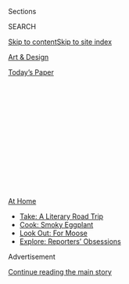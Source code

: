 <div id="app">

<div>

<div>

<div>

<div class="NYTAppHideMasthead css-1q2w90k e1suatyy0">

<div class="section css-ui9rw0 e1suatyy2">

<div class="css-eph4ug er09x8g0">

<div class="css-6n7j50">

</div>

<span class="css-1dv1kvn">Sections</span>

<div class="css-10488qs">

<span class="css-1dv1kvn">SEARCH</span>

</div>

[Skip to content](#site-content)[Skip to site index](#site-index)

</div>

<div id="masthead-section-label" class="css-1wr3we4 eaxe0e00">

[Art &
Design](https://www.nytimes3xbfgragh.onion/section/arts/design)

</div>

<div class="css-10698na e1huz5gh0">

</div>

</div>

<div id="masthead-bar-one" class="section hasLinks css-15hmgas e1csuq9d3">

<div class="css-uqyvli e1csuq9d0">

</div>

<div class="css-1uqjmks e1csuq9d1">

</div>

<div class="css-9e9ivx">

[](https://myaccount.nytimes3xbfgragh.onion/auth/login?response_type=cookie&client_id=vi)

</div>

<div class="css-1bvtpon e1csuq9d2">

[Today’s
Paper](https://www.nytimes3xbfgragh.onion/section/todayspaper)

</div>

</div>

</div>

</div>

<div data-aria-hidden="false">

<div id="site-content" data-role="main">

<div>

<div class="css-1aor85t" style="opacity:0.000000001;z-index:-1;visibility:hidden">

<div class="css-1hqnpie">

<div class="css-epjblv">

<span class="css-17xtcya">[Art &
Design](/section/arts/design)</span><span class="css-x15j1o">|</span><span class="css-fwqvlz">Art
Auction or Game Show? Sotheby’s Tries Something
New</span>

</div>

<div class="css-k008qs">

<div class="css-1iwv8en">

<span class="css-18z7m18"></span>

<div>

</div>

</div>

<span class="css-1n6z4y">https://nyti.ms/2ZCc53t</span>

<div class="css-1705lsu">

<div class="css-4xjgmj">

<div class="css-4skfbu" data-role="toolbar" data-aria-label="Social Media Share buttons, Save button, and Comments Panel with current comment count" data-testid="share-tools">

  - 
  - 
  - 
  - 
    
    <div class="css-6n7j50">
    
    </div>

  - 

</div>

</div>

</div>

</div>

</div>

</div>

<div id="NYT_TOP_BANNER_REGION" class="css-13pd83m">

<div>

<div id="maps-athome-menu" class="section interactive-content interactive-size-medium css-1edisqu">

<div class="css-17ih8de interactive-body">

<div class="at-home-nav__innerContainer">

<div class="at-home-nav__title">

[At
Home](https://www.nytimes3xbfgragh.onion/spotlight/at-home?action=click&pgtype=Article&state=default&region=TOP_BANNER&context=at_home_menu)

</div>

  - [Take: A Literary Road
    Trip](https://www.nytimes3xbfgragh.onion/2020/07/28/books/time-for-a-literary-road-trip.html?action=click&pgtype=Article&state=default&region=TOP_BANNER&context=at_home_menu)
  - [Cook: Smoky
    Eggplant](https://www.nytimes3xbfgragh.onion/2020/07/29/magazine/bored-with-your-home-cooking-some-smoky-eggplant-will-fix-that.html?action=click&pgtype=Article&state=default&region=TOP_BANNER&context=at_home_menu)
  - [Look Out: For
    Moose](https://www.nytimes3xbfgragh.onion/2020/07/27/travel/moose-michigan-isle-royale.html?action=click&pgtype=Article&state=default&region=TOP_BANNER&context=at_home_menu)
  - [Explore: Reporters’
    Obsessions](https://www.nytimes3xbfgragh.onion/interactive/2020/at-home/even-more-reporters-editors-diaries-lists-recommendations.html?action=click&pgtype=Article&state=default&region=TOP_BANNER&context=at_home_menu)

</div>

</div>

</div>

</div>

</div>

<div id="top-wrapper" class="css-1sy8kpn">

<div id="top-slug" class="css-l9onyx">

Advertisement

</div>

[Continue reading the main
story](#after-top)

<div class="ad top-wrapper" style="text-align:center;height:100%;display:block;min-height:250px">

<div id="top" class="place-ad" data-position="top" data-size-key="top">

</div>

</div>

<div id="after-top">

</div>

</div>

<div>

<div id="sponsor-wrapper" class="css-1hyfx7x">

<div id="sponsor-slug" class="css-19vbshk">

Supported by

</div>

[Continue reading the main
story](#after-sponsor)

<div id="sponsor" class="ad sponsor-wrapper" style="text-align:center;height:100%;display:block">

</div>

<div id="after-sponsor">

</div>

</div>

<div class="css-186x18t">

</div>

<div class="css-1vkm6nb ehdk2mb0">

# Art Auction or Game Show? Sotheby’s Tries Something New

</div>

With a “multicamera global livestream” in place of its usual New York
sale, the auction house tried breathing life back into a pandemic-numbed
market.

<div class="css-79elbk" data-testid="photoviewer-wrapper">

<div class="css-z3e15g" data-testid="photoviewer-wrapper-hidden">

</div>

<div class="css-1a48zt4 ehw59r15" data-testid="photoviewer-children">

![<span class="css-16f3y1r e13ogyst0" data-aria-hidden="true">From left:
“Omi Obini” by Wifredo Lam, “Triptych Inspired by the Oresteia of
Aeschylus” by Francis Bacon and “PH-144 (1947-Y-No.1)” by Clyfford Still
were among the works included an online auction at Sotheby’s on
Monday.</span><span class="css-cnj6d5 e1z0qqy90" itemprop="copyrightHolder"><span class="css-1ly73wi e1tej78p0">Credit...</span><span><span>Wifredo
Lam/Artists Rights Society (ARS), New York/ADAGP, Paris; The Estate of
Francis Bacon/DACS, London/Artists Rights Society (ARS), New York; City
and County of Denver, via Clyfford Still Museum/Artists Rights Society
(ARS), New York; Julian Cassady for
Sotheby’s</span></span></span>](https://static01.graylady3jvrrxbe.onion/images/2020/06/30/arts/30auction2/30auction2-articleLarge.jpg?quality=75&auto=webp&disable=upscale)

</div>

</div>

<div class="css-18e8msd">

<div class="css-vp77d3 epjyd6m0">

<div class="css-1baulvz">

By <span class="css-1baulvz last-byline" itemprop="name">Scott
Reyburn</span>

</div>

</div>

  - 
    
    <div class="css-ld3wwf e16638kd2">
    
    Published June 30, 2020Updated July 15,
    2020
    
    </div>

  - 
    
    <div class="css-4xjgmj">
    
    <div class="css-pvvomx" data-role="toolbar" data-aria-label="Social Media Share buttons, Save button, and Comments Panel with current comment count" data-testid="share-tools">
    
      - 
      - 
      - 
      - 
        
        <div class="css-6n7j50">
        
        </div>
    
      - 
    
    </div>
    
    </div>

</div>

</div>

<div class="section meteredContent css-1r7ky0e" name="articleBody" itemprop="articleBody">

<div class="css-1fanzo5 StoryBodyCompanionColumn">

<div class="css-53u6y8">

LONDON — “This is what we like: the ping-pong between New York and Hong
Kong. We see them on the split screens in perfect clarity,” the
auctioneer Oliver Barker said late Monday, sounding like a prime-time TV
game show host. He was taking seven-figure bids at a Sotheby’s sale of
Impressionist, modern and contemporary art, presented as a “multicamera
global livestream.”

The marathon 74-lot auction at Sotheby’s, which replaced the postponed
May evening sales in New York, used the latest technology to try
breathing life back into the pandemic-numbed top end of the
international art market.

The hybrid format featured the suavely suited Mr. Barker taking bids on
a rostrum in an empty room in London, facing a bank of screens showing
telephone-wielding colleagues in an adjoining room, as well as in New
York and Hong Kong.

</div>

</div>

<div class="css-79elbk" data-testid="photoviewer-wrapper">

<div class="css-z3e15g" data-testid="photoviewer-wrapper-hidden">

</div>

<div class="css-1a48zt4 ehw59r15" data-testid="photoviewer-children">

![<span class="css-16f3y1r e13ogyst0" data-aria-hidden="true">The
auctioneer Oliver Barker took bids from international colleagues on
screens in an empty
salesroom.</span><span class="css-cnj6d5 e1z0qqy90" itemprop="copyrightHolder"><span class="css-1ly73wi e1tej78p0">Credit...</span><span>Julian
Cassady for
Sotheby’s</span></span>](https://static01.graylady3jvrrxbe.onion/images/2020/07/01/arts/30auction1/merlin_174069111_99741386-542b-4baa-b7a4-7972ada9b618-articleLarge.jpg?quality=75&auto=webp&disable=upscale)

</div>

</div>

<div class="css-1fanzo5 StoryBodyCompanionColumn">

<div class="css-53u6y8">

Mr. Barker deftly fielded online and on-screen bidding from across the
world for almost five hours, alone in his London control room. [Led by a
Francis Bacon
triptych](https://www.nytimes3xbfgragh.onion/2020/06/29/arts/design/sothebys-online-auction-francis-bacon.html),
five works sold for more than $10 million, and at least eight artist’s
records were set.

</div>

</div>

<div class="css-1fanzo5 StoryBodyCompanionColumn">

<div class="css-53u6y8">

“Sales are down across the board, but there’s an incredible amount of
wealth chasing the rarest of the rarest,” said Wendy Cromwell, an art
adviser based in New York. “There’s a real disconnect between who’s
hurting and who isn’t. There’s so much pent-up demand.”

And so it proved. Sotheby’s was fortunate to have secured at least three
major consignments before the lockdowns imposed to fight the coronavirus
pandemic made owners [reluctant to sell high-value artworks via digital
platforms](https://www.nytimes3xbfgragh.onion/2020/06/08/arts/design/buying-art-online.html).
As lockdowns eased around the world, collectors and agents could view
works by appointment in Hong Kong, London and New York. Several works
had been widely published and exhibited, giving bidders further
confidence.

</div>

</div>

<div class="css-79elbk" data-testid="photoviewer-wrapper">

<div class="css-z3e15g" data-testid="photoviewer-wrapper-hidden">

</div>

<div class="css-1a48zt4 ehw59r15" data-testid="photoviewer-children">

<div class="css-1xdhyk6 erfvjey0">

<span class="css-1ly73wi e1tej78p0">Image</span>

<div class="css-zjzyr8">

<div data-testid="lazyimage-container" style="height:176.57777777777775px">

</div>

</div>

</div>

<span class="css-16f3y1r e13ogyst0" data-aria-hidden="true">“Triptych
Inspired by the Oresteia of Aeschylus” (1981) by Francis Bacon sold for
$84.6 million, the third-highest price achieved for the artist at
auction.</span><span class="css-cnj6d5 e1z0qqy90" itemprop="copyrightHolder"><span class="css-1ly73wi e1tej78p0">Credit...</span><span>The
Estate of Francis Bacon/DACS, London/Artists Rights Society (ARS), New
York</span></span>

</div>

</div>

<div class="css-1fanzo5 StoryBodyCompanionColumn">

<div class="css-53u6y8">

Francis Bacon’s imposing 1981 work “Triptych Inspired by the Oresteia of
Aeschylus” had been exhibited since 1993 at the [Astrup Fearnley
Museet](https://www.afmuseet.no/), a private museum in Oslo founded by
the Norwegian collector Hans Rasmus Astrup. Dealers said the museum [had
been trying to sell the triptych privately for more than $100
million](https://www.nytimes3xbfgragh.onion/2020/06/29/arts/design/sothebys-online-auction-francis-bacon.html).
But a more approachable valuation of $60 million at the Sotheby’s
auction encouraged a telephone bidder to give $84.6 million for the
work, the third-highest price achieved for the artist at auction.

</div>

</div>

<div class="css-1fanzo5 StoryBodyCompanionColumn">

<div class="css-53u6y8">

The $84.6 million Bacon was underbid online, and the $15.2 million
achieved for a masterpiece-quality 1982 Jean-Michel Basquiat drawing of
a head was not only a record for a work on paper by the artist, but was
also claimed by Sotheby’s to the highest price ever given by an online
bidder at auction.

</div>

</div>

<div class="css-79elbk" data-testid="photoviewer-wrapper">

<div class="css-z3e15g" data-testid="photoviewer-wrapper-hidden">

</div>

<div class="css-1a48zt4 ehw59r15" data-testid="photoviewer-children">

<div class="css-1xdhyk6 erfvjey0">

<span class="css-1ly73wi e1tej78p0">Image</span>

<div class="css-zjzyr8">

<div data-testid="lazyimage-container" style="height:522px">

</div>

</div>

</div>

<span class="css-16f3y1r e13ogyst0" data-aria-hidden="true">A 1982
Jean-Michel Basquiat drawing of a head sold for $15.2
million.</span><span class="css-cnj6d5 e1z0qqy90" itemprop="copyrightHolder"><span class="css-1ly73wi e1tej78p0">Credit...</span><span>via
Sotheby's</span></span>

</div>

</div>

<div class="css-1fanzo5 StoryBodyCompanionColumn">

<div class="css-53u6y8">

“This is a departure,” said Guy Jennings, managing director of the Fine
Art Group, a London-based advisory firm. “As a result of this sale we
may see much more confident online bidding at a higher level than we’ve
seen before. There used to be a ceiling of a few hundred thousand on
internet bids.”

High-quality Impressionist and modern pieces were fewer and further
between, as has been the case for several years, but a private
collection of Latin American Surrealist paintings did spark intense
competition. The stand out lot was the haunting, highly detailed 1956
“Harmony (Suggestive Self-Portrait)” by Remedios Varo. This set a new
high of $6.2 million for the Spanish-Mexican artist, underlining the
revaluation of women’s contributions to the Surrealist movement.

</div>

</div>

<div class="css-79elbk" data-testid="photoviewer-wrapper">

<div class="css-z3e15g" data-testid="photoviewer-wrapper-hidden">

</div>

<div class="css-1a48zt4 ehw59r15" data-testid="photoviewer-children">

<div class="css-1xdhyk6 erfvjey0">

<span class="css-1ly73wi e1tej78p0">Image</span>

<div class="css-zjzyr8">

<div data-testid="lazyimage-container" style="height:145px">

</div>

</div>

</div>

<span class="css-16f3y1r e13ogyst0" data-aria-hidden="true">“Royal
Fireworks” sold for $7.9 million, an auction record for the artist,
Helen
Frankenthaler.</span><span class="css-cnj6d5 e1z0qqy90" itemprop="copyrightHolder"><span class="css-1ly73wi e1tej78p0">Credit...</span><span>Helen
Frankenthaler Foundation, Inc./Artists Rights Society (ARS), New York;
via Sotheby's</span></span>

</div>

</div>

<div class="css-1fanzo5 StoryBodyCompanionColumn">

<div class="css-53u6y8">

Demand for works by long underappreciated female artists was a
consistent theme of the evening. A group of 18 works from the estate of
the pioneering Denver-based dealer and collector Ginny Williams
kick-started the auction, grossing $65.5 million. All of them sold, with
a new auction high for Helen Frankenthaler, whose “Royal Fireworks,” a
spectacularly vibrant 1975 abstract, sold to a telephone bidder for $7.9
million, more than double the high estimate.

</div>

</div>

<div class="css-1fanzo5 StoryBodyCompanionColumn">

<div class="css-53u6y8">

Postwar masterworks by male artists from the estate of the fabled
California collectors Harry W. and Mary Margaret Anderson drew more
measured bidding. A much-published and extremely rare 1947 Clyfford
Still abstract, “PH-144 (1947-Y-No.1),” was the predictable top
performer, selling for $28.7 million, well within
estimate.

</div>

</div>

<div class="css-79elbk" data-testid="photoviewer-wrapper">

<div class="css-z3e15g" data-testid="photoviewer-wrapper-hidden">

</div>

<div class="css-1a48zt4 ehw59r15" data-testid="photoviewer-children">

<div class="css-1xdhyk6 erfvjey0">

<span class="css-1ly73wi e1tej78p0">Image</span>

<div class="css-zjzyr8">

<div data-testid="lazyimage-container" style="height:454.3333333333333px">

</div>

</div>

</div>

<span class="css-16f3y1r e13ogyst0" data-aria-hidden="true">“PH-144
(1947-Y-No.1),” a rare Clyfford Still abstract, sold for $28.7
million.</span><span class="css-cnj6d5 e1z0qqy90" itemprop="copyrightHolder"><span class="css-1ly73wi e1tej78p0">Credit...</span><span>City
and County of Denver, via Clyfford Still Museum/Artists Rights Society
(ARS), New York</span></span>

</div>

</div>

<div class="css-1fanzo5 StoryBodyCompanionColumn">

<div class="css-53u6y8">

“It was a marathon, but bravo. I can see how this could become full
blown reality TV with Sotheby’s broadcasting from Honolulu, Moscow,
Dubai,” said Mary Hoeveler, a New York-based art adviser who watched the
sale online. “Welcome to the pandemic market. It looks like the art
market has a good immune system.”

That said, the final total of $363.2 million represented just over half
the $692 million Sotheby’s raised from its evening Impressionist &
modern and contemporary sales in New York last May.

It looks like the art market may take a while returning to full health.

</div>

</div>

<div>

</div>

</div>

<div>

</div>

<div>

</div>

<div>

</div>

<div>

<div id="bottom-wrapper" class="css-1ede5it">

<div id="bottom-slug" class="css-l9onyx">

Advertisement

</div>

[Continue reading the main
story](#after-bottom)

<div id="bottom" class="ad bottom-wrapper" style="text-align:center;height:100%;display:block;min-height:90px">

</div>

<div id="after-bottom">

</div>

</div>

</div>

</div>

</div>

## Site Index

<div>

</div>

## Site Information Navigation

  - [© <span>2020</span> <span>The New York Times
    Company</span>](https://help.nytimes3xbfgragh.onion/hc/en-us/articles/115014792127-Copyright-notice)

<!-- end list -->

  - [NYTCo](https://www.nytco.com/)
  - [Contact
    Us](https://help.nytimes3xbfgragh.onion/hc/en-us/articles/115015385887-Contact-Us)
  - [Work with us](https://www.nytco.com/careers/)
  - [Advertise](https://nytmediakit.com/)
  - [T Brand Studio](http://www.tbrandstudio.com/)
  - [Your Ad
    Choices](https://www.nytimes3xbfgragh.onion/privacy/cookie-policy#how-do-i-manage-trackers)
  - [Privacy](https://www.nytimes3xbfgragh.onion/privacy)
  - [Terms of
    Service](https://help.nytimes3xbfgragh.onion/hc/en-us/articles/115014893428-Terms-of-service)
  - [Terms of
    Sale](https://help.nytimes3xbfgragh.onion/hc/en-us/articles/115014893968-Terms-of-sale)
  - [Site
    Map](https://spiderbites.nytimes3xbfgragh.onion)
  - [Help](https://help.nytimes3xbfgragh.onion/hc/en-us)
  - [Subscriptions](https://www.nytimes3xbfgragh.onion/subscription?campaignId=37WXW)

</div>

</div>

</div>

</div>
